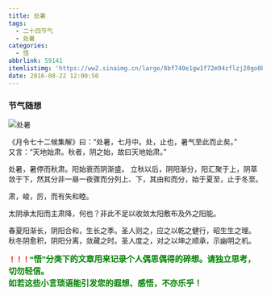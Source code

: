 ```yaml
---
title: 处暑
tags:
  - 二十四节气
  - 处暑
categories:
  - 悟
abbrlink: 59141
itemlistimg: 'https://ww2.sinaimg.cn/large/8bf740e1gw1f72m94zflzj20go0bawfx.jpg'
date: 2016-08-22 12:00:50
---
```

### 节气随想
![处暑](https://ww2.sinaimg.cn/large/8bf740e1gw1f72m94zflzj20go0bawfx.jpg)

《月令七十二候集解》曰：“处暑，七月中。处，止也，暑气至此而止矣。”  
又言：“天地始肃。秋者，阴之始，故曰天地始肃。”

处暑，暑停而秋肃。阳始衰而阴渐盛。
立秋以后，阴阳渐分，阳汇聚于上，阴萃敛于下，然其分非一昼一夜骤而分列上、下，其由和而分，始于夏至，止于冬至。 

肃，峻，厉，而有失和睦。

太阴承太阳而主肃降，何也？非此不足以收敛太阳敷布及外之阳能。

春夏阳渐长，阴阳合和，生长之季。圣人则之，应之以乾之健行，昭生生之理。  
秋冬阴愈积，阴阳分离，敛藏之时。圣人度之，对之以坤之顺承，示幽明之机。  


**<font color=red>！！！</font><font color=green face=微软雅黑 size=3>“悟”分类下的文章用来记录个人偶思偶得的碎想。请独立思考，切勿轻信。  
如若这些小言琐语能引发您的遐想、感悟，不亦乐乎！</font>**